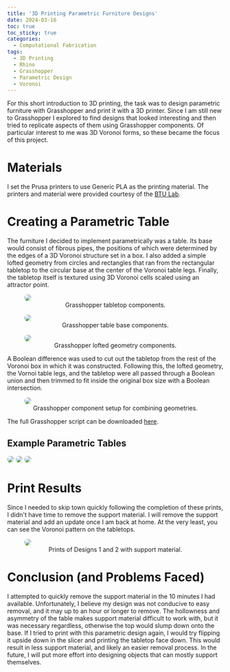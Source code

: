 ```yaml
---
title: '3D Printing Parametric Furniture Designs'
date: 2024-03-16
toc: true
toc_sticky: true
categories:
  - Computational Fabrication
tags:
  - 3D Printing
  - Rhino
  - Grasshopper
  - Parametric Design
  - Voronoi
---
```


<style>
.gist-data{
    max-height:500px;
    overflow-y: visible;
}
</style>

<script type="text/javascript" async
	src="https://cdnjs.cloudflare.com/ajax/libs/mathjax/2.7.5/latest.js?config=TeX-MML-AM_CHTML">
</script>

For this short introduction to 3D printing, the task was to design parametric furniture with Grasshopper and print it with a 3D printer. Since I am still new to Grasshopper I explored to find designs that looked interesting and then tried to replicate aspects of them using Grasshopper components. Of particular interest to me was 3D Voronoi forms, so these became the focus of this project.

# Materials
I set the Prusa printers to use Generic PLA as the printing material. The printers and material were provided courtesy of the <a href="https://www.colorado.edu/atlas/research-creative/BTULab">BTU Lab</a>. 

# Creating a Parametric Table
The furniture I decided to implement parametrically was a table. Its base would consist of fibrous pipes, the positions of which were determined by the edges of a 3D Voronoi structure set in a box. I also added a simple lofted geometry from circles and rectangles that ran from the rectangular tabletop to the circular base at the center of the Voronoi table legs. Finally, the tabletop itself is textured using 3D Voronoi cells scaled using an attractor point.

<figure class="align-center">
  <img src="/assets/images/3d-printing-parametric-furniture-design/tabletop_gh.png" style="background-color:white; border-radius:50px;">
  <figcaption style="text-align: center;">Grasshopper tabletop components.</figcaption>
</figure>
<figure class="align-center">
  <img src="/assets/images/3d-printing-parametric-furniture-design/tablebase_gh.png" style="background-color:white; border-radius:50px;">
  <figcaption style="text-align: center;">Grasshopper table base components.</figcaption>
</figure>
<figure class="align-center">
  <img src="/assets/images/3d-printing-parametric-furniture-design/loftedgeobase_gh.png" style="background-color:white; border-radius:50px;">
  <figcaption style="text-align: center;">Grasshopper lofted geometry components.</figcaption>
</figure>

A Boolean difference was used to cut out the tabletop from the rest of the Voronoi box in which it was constructed. Following this, the lofted geometry, the Vornoi table legs, and the tabletop were all passed through a Boolean union and then trimmed to fit inside the original box size with a Boolean intersection.

<figure class="align-center">
  <img src="/assets/images/3d-printing-parametric-furniture-design/composition_gh.png" style="background-color:white; border-radius:50px;">
  <figcaption style="text-align: center;">Grasshopper component setup for combining geometries.</figcaption>
</figure>

The full Grasshopper script can be downloaded <a href="/assets/downloadables/VoronoiTable.gh" download>here</a>.

## Example Parametric Tables
<img src="/assets/images/3d-printing-parametric-furniture-design/table1.png" style="background-color:white; border-radius:50px;">
<img src="/assets/images/3d-printing-parametric-furniture-design/table2.png" style="background-color:white; border-radius:50px;">
<img src="/assets/images/3d-printing-parametric-furniture-design/table3.png" style="background-color:white; border-radius:50px;">

# Print Results
Since I needed to skip town quickly following the completion of these prints, I didn't have time to remove the support material. I will remove the support material and add an update once I am back at home. At the very least, you can see the Voronoi pattern on the tabletops.

<figure class="align-center">
  <img src="/assets/images/3d-printing-parametric-furniture-design/printswithsupport.jpg" style="background-color:white; border-radius:50px;">
  <figcaption style="text-align: center;">Prints of Designs 1 and 2 with support material.</figcaption>
</figure>


# Conclusion (and Problems Faced)

I attempted to quickly remove the support material in the 10 minutes I had available. Unfortunately, I believe my design was not conducive to easy removal, and it may up to an hour or longer to remove. The hollowness and asymmetry of the table makes support material difficult to work with, but it was necessary regardless, otherwise the top would slump down onto the base. If I tried to print with this parametric design again, I would try flipping it upside down in the slicer and printing the tabletop face down. This would result in less support material, and likely an easier removal process. In the future, I will put more effort into designing objects that can mostly support themselves.